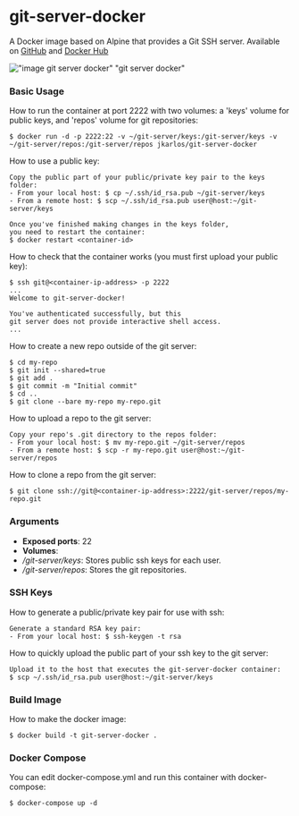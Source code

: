 # git-server-docker
A Docker image based on Alpine that provides a Git SSH server.
Available on [GitHub](https://github.com/jkarlosb/git-server-docker) and
[Docker Hub](https://hub.docker.com/r/jkarlos/git-server-docker/)

!["image git server docker" "git server docker"](https://raw.githubusercontent.com/jkarlosb/git-server-docker/master/git-server-docker.jpg)

### Basic Usage

How to run the container at port 2222 with two volumes: 
a 'keys' volume for public keys, and 'repos' volume for git repositories:

	$ docker run -d -p 2222:22 -v ~/git-server/keys:/git-server/keys -v ~/git-server/repos:/git-server/repos jkarlos/git-server-docker

How to use a public key:

	Copy the public part of your public/private key pair to the keys folder: 
	- From your local host: $ cp ~/.ssh/id_rsa.pub ~/git-server/keys
	- From a remote host: $ scp ~/.ssh/id_rsa.pub user@host:~/git-server/keys
	
	Once you've finished making changes in the keys folder, 
	you need to restart the container:
	$ docker restart <container-id>
	
How to check that the container works (you must first upload your public key):

	$ ssh git@<container-ip-address> -p 2222
	...
	Welcome to git-server-docker!

	You've authenticated successfully, but this
	git server does not provide interactive shell access.
	...

How to create a new repo outside of the git server:

	$ cd my-repo
	$ git init --shared=true
	$ git add .
	$ git commit -m "Initial commit"
	$ cd ..
	$ git clone --bare my-repo my-repo.git

How to upload a repo to the git server:

	Copy your repo's .git directory to the repos folder: 
	- From your local host: $ mv my-repo.git ~/git-server/repos
	- From a remote host: $ scp -r my-repo.git user@host:~/git-server/repos

How to clone a repo from the git server:

	$ git clone ssh://git@<container-ip-address>:2222/git-server/repos/my-repo.git

### Arguments

* **Exposed ports**: 22
* **Volumes**:
 * */git-server/keys*: Stores public ssh keys for each user.
 * */git-server/repos*: Stores the git repositories.

### SSH Keys

How to generate a public/private key pair for use with ssh:

	Generate a standard RSA key pair:
	- From your local host: $ ssh-keygen -t rsa

How to quickly upload the public part of your ssh key to the git server:

	Upload it to the host that executes the git-server-docker container:
	$ scp ~/.ssh/id_rsa.pub user@host:~/git-server/keys

### Build Image

How to make the docker image:

	$ docker build -t git-server-docker .
	
### Docker Compose

You can edit docker-compose.yml and run this container with docker-compose:

	$ docker-compose up -d

